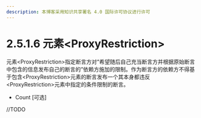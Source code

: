 ```yaml
---
description: 本博客采用知识共享署名 4.0 国际许可协议进行许可
---
```


# 2.5.1.6 元素\<ProxyRestriction\>

元素\<ProxyRestriction\>指定断言方对“希望随后自己充当断言方并根据原始断言中包含的信息发布自己的断言的”依赖方施加的限制。作为断言方的依赖方不得基于包含\<ProxyRestriction\>元素的断言发布一个其本身都违反\<ProxyRestriction\>元素中指定的条件限制的断言。

+ Count [可选]

//TODO